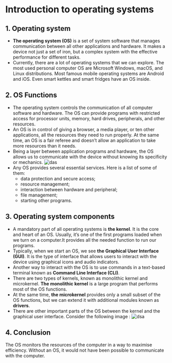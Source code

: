 # Introduction to operating systems
## 1. Operating system
* **The operating system (OS)** is a set of system software that manages communication between all other applications and hardware. It makes a device not just a set of iron, but a complex system with the effective performance for different tasks.
* Currently, there are a lot of operating systems that we can explore. The most used personal computer OS are Microsoft Windows, macOS, and Linux distributions. Most famous mobile operating systems are Android and iOS. Even smart kettles and smart fridges have an OS inside.


## 2. OS Functions
* The operating system controls the communication of all computer software and hardware. The OS can provide programs with restricted access for processor units, memory, hard drives, peripherals, and other resources.
* An OS is in control of giving a browser, a media player, or ten other applications, all the resources they need to run properly. At the same time, an OS is a fair referee and doesn’t allow an application to take more resources than it needs.
* Being a layer between application programs and hardware, the OS allows us to communicate with the device without knowing its specificity or mechanics.
![das](https://ucarecdn.com/192e16f1-427b-4b2d-815b-7f9c9d10e6f8/)
* Any OS provides several essential services. Here is a list of some of them:
	* data protection and secure access;
	* resource management;
	* interaction between hardware and peripheral;
	* file management;
	* starting other programs.

## 3.  Operating system components
* A mandatory part of all operating systems is **the kernel**. It is the core and heart of an OS. Usually, it’s one of the first programs loaded when we turn on a computer.It provides all the needed function to run our programs.
* Typically, when we start an OS, we see **the Graphical User Interface (GUI)**. It is the type of interface that allows users to interact with the device using graphical icons and audio indicators. 
* Another way to interact with the OS is to use commands in a text-based terminal known as **Command Line Interface (CLI)**.
* There are two types of kernels, known as monolithic kernel and microkernel. **The monolithic kernel** is a large program that performs most of the OS functions. 
* At the same time, **the microkernel** provides only a small subset of the OS functions, but we can extend it with additional modules known as **drivers**.
* There are other important parts of the OS between the kernel and the graphical user interface. Consider the following image :
![dsa](https://ucarecdn.com/28005216-bd94-4fe9-b422-b4f49e59f67d/)

## 4. Conclusion
The OS monitors the resources of the computer in a way to maximise efficiency. Without an OS, it would not have been possible to communicate with the computer.
